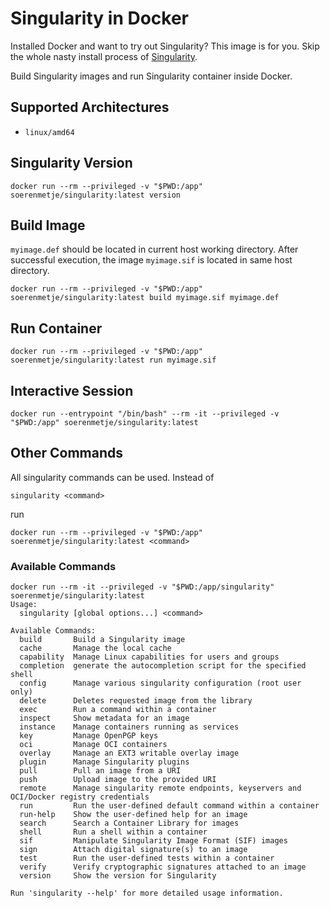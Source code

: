 # Singularity in Docker

Installed Docker and want to try out Singularity? This image is for you. Skip the whole nasty install process
of [Singularity](https://singularity-user-docs.readthedocs.io/en/latest/index.html).

Build Singularity images and run Singularity container inside Docker.

## Supported Architectures

- `linux/amd64`

## Singularity Version

```shell
docker run --rm --privileged -v "$PWD:/app" soerenmetje/singularity:latest version
```

## Build Image

`myimage.def` should be located in current host working directory. After successful execution, the image `myimage.sif`
is located in same host directory.

```shell
docker run --rm --privileged -v "$PWD:/app" soerenmetje/singularity:latest build myimage.sif myimage.def
```

## Run Container

```shell
docker run --rm --privileged -v "$PWD:/app" soerenmetje/singularity:latest run myimage.sif
```

## Interactive Session

```shell
docker run --entrypoint "/bin/bash" --rm -it --privileged -v "$PWD:/app" soerenmetje/singularity:latest
```

## Other Commands

All singularity commands can be used.
Instead of

```
singularity <command>
``` 

run

```
docker run --rm --privileged -v "$PWD:/app" soerenmetje/singularity:latest <command>
```

### Available Commands

```
docker run --rm -it --privileged -v "$PWD:/app/singularity" soerenmetje/singularity:latest
Usage:
  singularity [global options...] <command>

Available Commands:
  build       Build a Singularity image
  cache       Manage the local cache
  capability  Manage Linux capabilities for users and groups
  completion  generate the autocompletion script for the specified shell
  config      Manage various singularity configuration (root user only)
  delete      Deletes requested image from the library
  exec        Run a command within a container
  inspect     Show metadata for an image
  instance    Manage containers running as services
  key         Manage OpenPGP keys
  oci         Manage OCI containers
  overlay     Manage an EXT3 writable overlay image
  plugin      Manage Singularity plugins
  pull        Pull an image from a URI
  push        Upload image to the provided URI
  remote      Manage singularity remote endpoints, keyservers and OCI/Docker registry credentials
  run         Run the user-defined default command within a container
  run-help    Show the user-defined help for an image
  search      Search a Container Library for images
  shell       Run a shell within a container
  sif         Manipulate Singularity Image Format (SIF) images
  sign        Attach digital signature(s) to an image
  test        Run the user-defined tests within a container
  verify      Verify cryptographic signatures attached to an image
  version     Show the version for Singularity

Run 'singularity --help' for more detailed usage information.

```